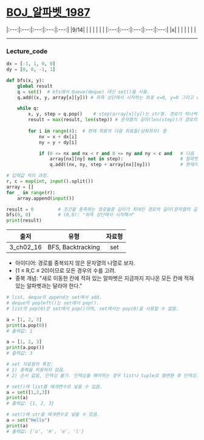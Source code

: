 # [BOJ_알파벳_1987](https://www.acmicpc.net/problem/1987)
|:---:|:---:|:---:|:---:|:---:|
|9/14| | | | | | |
|:---:|:---:|:---:|:---:|:---:|
|x| | | | | | |
***
### Lecture_code
```python
dx = [-1, 1, 0, 0]
dy = [0, 0, -1, 1]

def bfs(x, y):
    global result
    q = set()  # bfs에서 Queue(deque) 대신 set()을 사용. 
    q.add((x, y, array[x][y])) # 좌측 상단에서 시작하는 좌표 x=0, y=0 그리고 (0, 0)에 해당하는 알파벳(array[x][y]).

    while q:
        x, y, step = q.pop()    # step(array[x][y])는 str형. 경로가 하나씩 추가될수록 문자열도 하나씩 길어짐.
        result = max(result, len(step)) # 문자열의 길이(len(step))가 경로의 길이다.
        
        for i in range(4):  # 현재 좌표의 다음 좌표들(상하좌우) 중 
            nx = x + dx[i]
            ny = y + dy[i]

            if (0 <= nx and nx < r and 0 <= ny and ny < c and   # 다음 좌표의 x, y 좌표가 주어진 범위 내에 존재하면서 동시에 
                array[nx][ny] not in step):                     # 알파벳(원소)이 지금까지 지나온 모든 칸에 적혀 있는 알파벳과 다른 경우
                q.add((nx, ny, step + array[nx][ny]))           # 현재까지 구한 문자열(step)에 다음좌표에 해당하는 알파벳을 추가한다.

# 입력값 처리 과정. 
r, c = map(int, input().split())
array = []
for _ in range(r):
    array.append(input())

result = 0         # 조건을 충족하는 경로들중 길이가 최대인 경로의 길이(문자열의 길이)를 담을 변수.
bfs(0, 0)          # (0,0): "좌측 상단에서 시작해서"
print(result)
```
|출저|유형|자료형|
|:---:|:---:|:---:|
|3_ch02_16|BFS, Backtracking|set|
* 아이디어: 경로를 중복되지 않은 문자열의 나열로 보자.
* (1 ≤ R,C ≤ 20)이므로 모든 경우의 수를 고려.
* 중복 개념: "새로 이동한 칸에 적혀 있는 알파벳은 지금까지 지나온 모든 칸에 적혀 있는 알파벳과는 달라야 한다."
```python
# list, deque의 append는 set에서 add.
# deque의 popleft()는 set에서 pop().
# list의 pop(0)은 set에서 pop()이며, set에서는 pop(0)을 사용할 수 없음.

a = [1, 2, 3]
print(a.pop(0))
# 출력값: 1

a = [1, 2, 3]
print(a.pop())
# 출력값: 3

# set 자료형의 특징: 
# 1) 중복을 허용하지 않음. 
# 2) 순서 없음, 인덱싱 불가. 인덱싱을 해야하는 경우 list나 tuple로 형변환 후 인덱싱.

# set()에 list를 매개변수로 넣을 수 있음.
a = set([1,2,3])
print(a)
# 출력값: {1, 2, 3}

# set()에 str을 매개변수로 넣을 수 있음.
a = set("Hello")
print(a)
# 출력값: {'o', 'H', 'e', 'l'}
```
